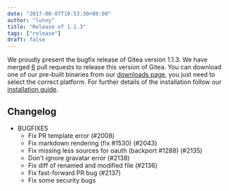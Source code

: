 ```yaml
---
date: "2017-08-07T10:53:30+08:00"
author: "lunny"
title: "Release of 1.1.3"
tags: ["release"]
draft: false
---
```


We proudly present the bugfix release of Gitea version 1.1.3. We have merged [6](https://github.com/go-gitea/gitea/milestone/12?closed=1) pull requests to release this version of Gitea. You can download one of our pre-built binaries from our [downloads page](https://dl.gitea.io/gitea/1.1.3/), you just need to select the correct platform. For further details of the installation follow our [installation guide](https://docs.gitea.io/en-us/install-from-binary/).

<!--more-->

## Changelog

* BUGFIXES
  * Fix PR template error (#2008)
  * Fix markdown rendering (fix #1530) (#2043)
  * Fix missing less sources for oauth (backport #1288) (#2135)
  * Don't ignore gravatar error (#2138)
  * Fix diff of renamed and modified file (#2136)
  * Fix fast-forward PR bug (#2137)
  * Fix some security bugs